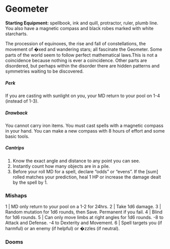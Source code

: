 # Geometer

**Starting Equipment:** spellbook, ink and quill, protractor, ruler,
plumb line. You also have a magnetic compass and black robes
marked with white starcharts.

The procession of equinoxes, the rise and fall of constellations,
the movement of �xed and wandering stars; all fascinate the
Geometer. Some parts of the world seem to follow perfect
mathematical laws.This is not a coincidence because nothing is
ever a coincidence. Other parts are disordered, but perhaps
within the disorder there are hidden patterns and symmetries
waiting to be discovered.
##### Perk
If you are casting with sunlight on you, your MD return to your
pool on 1-4 (instead of 1-3).
##### Drawback
You cannot carry iron items. You must cast spells with a
magnetic compass in your hand. You can make a new compass
with 8 hours of effort and some basic tools.
##### Cantrips

1. Know the exact angle and distance to any point you can see.
2. Instantly count how many objects are in a pile.
3. Before your roll MD for a spell, declare “odds” or “evens”. If the [sum] rolled matches your prediction, heal 1 HP or increase the damage dealt by the spell by 1.

### Mishaps

1 | MD only return to your pool on a 1-2 for 24hrs.
2 | Take 1d6 damage.
3 | Random mutation for 1d6 rounds, then Save. Permanent if you fail.
4 | Blind for 1d6 rounds.
5 | Can only move limbs at right angles for 1d6 rounds. -8 to Attack and Defense. -4 to Dexterity and Movement.
6 | Spell targets you (if harmful) or an enemy (if helpful) or �zzles (if neutral).

### Dooms

